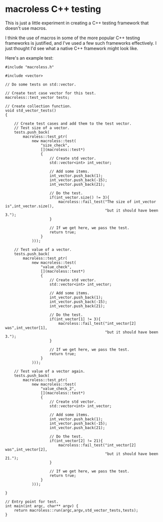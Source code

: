 # macroless C++ testing

This is just a little experiment in creating a C++ testing framework that doesn't use macros.  

I think the use of macros in some of the more popular C++ testing frameworks is justified, and I've used a few such frameworks effectively.  I just thought I'd see what a native C++ framework might look like.

Here's an example test:


	#include "macroless.h"

	#include <vector>

	// Do some tests on std::vector.

	// Create test case vector for this test.
	macroless::test_vector tests;

	// Create collection function.
	void std_vector_tests()
	{

		// Create test cases and add them to the test vector.
		// Test size of a vector.
		tests.push_back(
			macroless::test_ptr(
				new macroless::test(
					"size_check",
					[](macroless::test*)
					{
						// Create std vector.
						std::vector<int> int_vector;

						// Add some items.
						int_vector.push_back(1);
						int_vector.push_back(-15);
						int_vector.push_back(21);

						// Do the test.
						if(int_vector.size() != 3){
							macroless::fail_test("The size of int_vector is",int_vector.size(),
												 "but it should have been 3.");
						}

						// If we get here, we pass the test.
						return true;
					}
				)));

		// Test value of a vector.
		tests.push_back(
			macroless::test_ptr(
				new macroless::test(
					"value_check",
					[](macroless::test*)
					{
						// Create std vector.
						std::vector<int> int_vector;

						// Add some items.
						int_vector.push_back(1);
						int_vector.push_back(-15);
						int_vector.push_back(21);

						// Do the test.
						if(int_vector[1] != 3){
							macroless::fail_test("int_vector[2] was",int_vector[1],
												 "but it should have been 3.");
						}

						// If we get here, we pass the test.
						return true;
					}
				)));

		// Test value of a vector again.
		tests.push_back(
			macroless::test_ptr(
				new macroless::test(
					"value_check_2",
					[](macroless::test*)
					{
						// Create std vector.
						std::vector<int> int_vector;

						// Add some items.
						int_vector.push_back(1);
						int_vector.push_back(-15);
						int_vector.push_back(21);

						// Do the test.
						if(int_vector[2] != 21){
							macroless::fail_test("int_vector[2] was",int_vector[2],
												 "but it should have been 21.");
						}

						// If we get here, we pass the test.
						return true;
					}
				)));

	}

	// Entry point for test.
	int main(int argc, char** argv) {
		return macroless::run(argc,argv,std_vector_tests,tests);
	}

